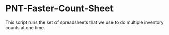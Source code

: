 # PNT-Faster-Count-Sheet
This script runs the set of spreadsheets that we use to do multiple inventory counts at one time.
